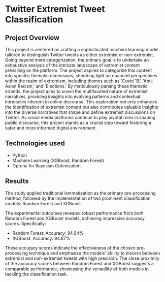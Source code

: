 # Twitter Extremist Tweet Classification

## Project Overview

This project is centered on crafting a sophisticated machine learning model tailored to distinguish Twitter tweets as either extremist or non-extremist. Going beyond mere categorization, the primary goal is to undertake an exhaustive analysis of the intricate landscape of extremist content prevailing on the platform. The project aspires to categorize this content into specific thematic dimensions, shedding light on nuanced perspectives within the realm of extremism, including themes such as 'Covid 19,' 'Anti-Asian Racism,' and 'Elections.' By meticulously parsing these thematic strands, the project aims to unveil the multifaceted nature of extremist narratives, providing insights into evolving patterns and contextual intricacies inherent in online discourse. This exploration not only enhances the identification of extremist content but also contributes valuable insights into the diverse narratives that shape and define extremist discussions on Twitter. As social media platforms continue to play pivotal roles in shaping public discourse, this project stands as a crucial step toward fostering a safer and more informed digital environment.

## Technologies used

- Python
- Machine Learning (XGBoost, Random Forest)
- Optuna for Bayesian Optimization

## Results

The study applied traditional lemmatization as the primary pre-processing method, followed by the implementation of two prominent classification models: Random Forest and XGBoost.

The experimental outcomes revealed robust performance from both Random Forest and XGBoost models, achieving impressive accuracy scores. Specifically:

- Random Forest:
  Accuracy: 94.64%
- XGBoost:
  Accuracy: 94.87%

These accuracy scores indicate the effectiveness of the chosen pre-processing technique and emphasize the models' ability to discern between extremist and non-extremist tweets with high precision. The close proximity of the accuracy scores between Random Forest and XGBoost suggests a comparable performance, showcasing the versatility of both models in tackling the classification task.
